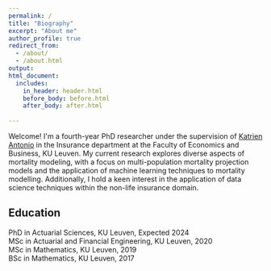 ```yaml
---
permalink: /
title: "Biography"
excerpt: "About me"
author_profile: true
redirect_from: 
  - /about/
  - /about.html
output:
html_document:
  includes:
    in_header: header.html
    before_body: before.html
    after_body: after.html
    
---
```


Welcome! I'm a fourth-year PhD researcher under the supervision of <a href="https://katrienantonio.github.io">Katrien Antonio</a> in the Insurance department at the Faculty of Economics and Business, KU Leuven. My current research explores diverse aspects of mortality modeling, with a focus on multi-population mortality projection models and the application of machine learning techniques to mortality modelling. Additionally, I hold a keen interest in the application of data science techniques within the non-life insurance domain.

## Education
<i class="fa fa-graduation-cap" aria-hidden="true"></i> PhD in Actuarial Sciences, KU Leuven, Expected 2024  
<i class="fa fa-graduation-cap" aria-hidden="true"></i> MSc in Actuarial and Financial Engineering, KU Leuven, 2020  
<i class="fa fa-graduation-cap" aria-hidden="true"></i> MSc in Mathematics, KU Leuven, 2019    
<i class="fa fa-graduation-cap" aria-hidden="true"></i> BSc in Mathematics, KU Leuven, 2017   



